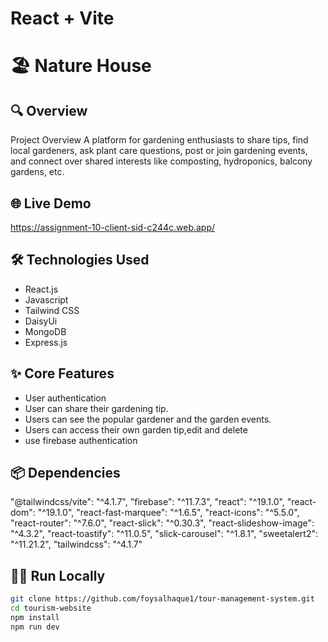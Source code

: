 # React + Vite
# 🏖️  Nature House

## 🔍 Overview
Project Overview 
A platform for gardening enthusiasts to share tips, find local gardeners, ask plant care questions, post or join gardening events, and connect over shared interests like composting, hydroponics, balcony gardens, etc.


## 🌐 Live Demo
https://assignment-10-client-sid-c244c.web.app/

## 🛠️ Technologies Used
- React.js
- Javascript
- Tailwind CSS
- DaisyUi
- MongoDB
- Express.js

## ✨ Core Features
- User authentication
- User can share their gardening tip.
- Users can see the popular gardener and the garden events.
- Users can access their own garden tip,edit and delete
- use firebase authentication

## 📦 Dependencies
   "@tailwindcss/vite": "^4.1.7",
    "firebase": "^11.7.3",
    "react": "^19.1.0",
    "react-dom": "^19.1.0",
    "react-fast-marquee": "^1.6.5",
    "react-icons": "^5.5.0",
    "react-router": "^7.6.0",
    "react-slick": "^0.30.3",
    "react-slideshow-image": "^4.3.2",
    "react-toastify": "^11.0.5",
    "slick-carousel": "^1.8.1",
    "sweetalert2": "^11.21.2",
    "tailwindcss": "^4.1.7"



## 🧑‍💻 Run Locally

```bash
git clone https://github.com/foysalhaque1/tour-management-system.git
cd tourism-website
npm install
npm run dev






